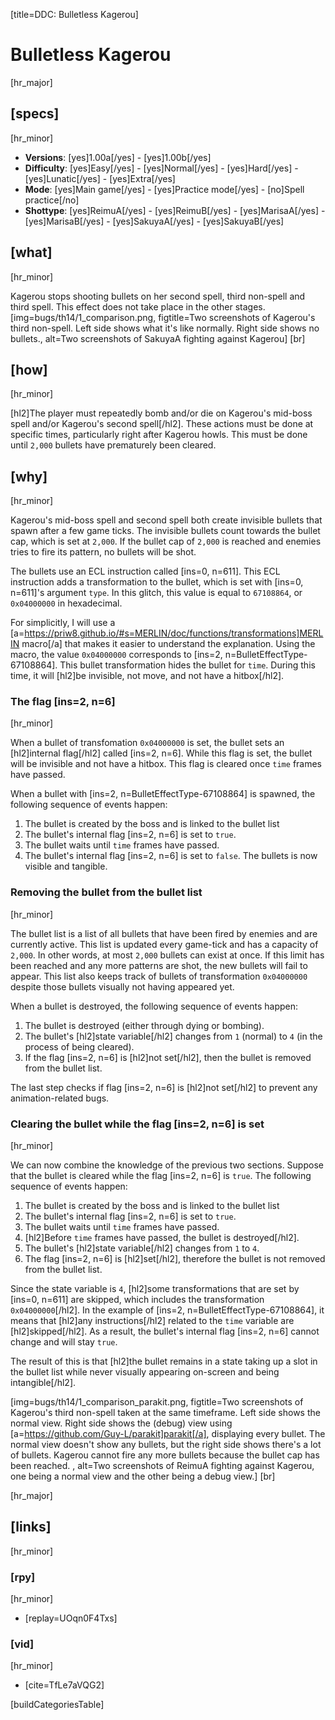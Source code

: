 [title=DDC: Bulletless Kagerou]
# Bulletless Kagerou
[hr_major]

## [specs]
[hr_minor]

* **Versions**: [yes]1.00a[/yes] - [yes]1.00b[/yes]
* **Difficulty**: [yes]Easy[/yes] - [yes]Normal[/yes] - [yes]Hard[/yes] - [yes]Lunatic[/yes] - [yes]Extra[/yes]
* **Mode**: [yes]Main game[/yes] -  [yes]Practice mode[/yes] - [no]Spell practice[/no]
* **Shottype**: [yes]ReimuA[/yes] - [yes]ReimuB[/yes] - [yes]MarisaA[/yes] - [yes]MarisaB[/yes] - [yes]SakuyaA[/yes] - [yes]SakuyaB[/yes]

## [what]
[hr_minor]

Kagerou stops shooting bullets on her second spell, third non-spell and third spell. This effect does not take place in the other stages.
[img=bugs/th14/1_comparison.png, figtitle=Two screenshots of Kagerou's third non-spell. Left side shows what it's like normally. Right side shows no bullets., alt=Two screenshots of SakuyaA fighting against Kagerou] [br]

## [how]
[hr_minor]

[hl2]The player must repeatedly bomb and/or die on Kagerou's mid-boss spell and/or Kagerou's second spell[/hl2]. These actions must be done at specific times, particularly right after Kagerou howls. This must be done until ``2,000`` bullets have prematurely been cleared.

## [why]
[hr_minor]

Kagerou's mid-boss spell and second spell both create invisible bullets that spawn after a few game ticks. The invisible bullets count towards the bullet cap, which is set at ``2,000``. If the bullet cap of ``2,000`` is reached and enemies tries to fire its pattern, no bullets will be shot.

<!-- insert two screenshots, one of normal view and one with parakit view showing bullets -->

The bullets use an ECL instruction called [ins=0, n=611]. This ECL instruction adds a transformation to the bullet, which is set with [ins=0, n=611]'s argument ``type``. In this glitch, this value is equal to ``67108864``, or ``0x04000000`` in hexadecimal.

For simplicitly, I will use a [a=https://priw8.github.io/#s=MERLIN/doc/functions/transformations]MERLIN macro[/a] that makes it easier to understand the explanation. Using the macro, the value ``0x04000000`` corresponds to [ins=2, n=BulletEffectType-67108864]. This bullet transformation hides the bullet for ``time``. During this time, it will [hl2]be invisible, not move, and not have a hitbox[/hl2].

### The flag [ins=2, n=6]
[hr_minor]

When a bullet of transfomation ``0x04000000`` is set, the bullet sets an [hl2]internal flag[/hl2] called [ins=2, n=6]. While this flag is set, the bullet will be invisible and not have a hitbox. This flag is cleared once ``time`` frames have passed.

When a bullet with [ins=2, n=BulletEffectType-67108864] is spawned, the following sequence of events happen:
1. The bullet is created by the boss and is linked to the bullet list
2. The bullet's internal flag [ins=2, n=6] is set to ``true``.
3. The bullet waits until ``time`` frames have passed.
4. The bullet's internal flag [ins=2, n=6] is set to ``false``. The bullets is now visible and tangible. 

### Removing the bullet from the bullet list
[hr_minor]

The bullet list is a list of all bullets that have been fired by enemies and are currently active. This list is updated every game-tick and has a capacity of ``2,000``. In other words, at most ``2,000`` bullets can exist at once. If this limit has been reached and any more patterns are shot, the new bullets will fail to appear. This list also keeps track of bullets of transformation ``0x04000000`` despite those bullets visually not having appeared yet.

When a bullet is destroyed, the following sequence of events happen:

1. The bullet is destroyed (either through dying or bombing).
2. The bullet's [hl2]state variable[/hl2] changes from ``1`` (normal) to ``4`` (in the process of being cleared).
3. If the flag [ins=2, n=6] is [hl2]not set[/hl2], then the bullet is removed from the bullet list.

The last step checks if flag [ins=2, n=6] is [hl2]not set[/hl2] to prevent any animation-related bugs.  

### Clearing the bullet while the flag [ins=2, n=6] is set
[hr_minor]


We can now combine the knowledge of the previous two sections. Suppose that the bullet is cleared while the flag [ins=2, n=6] is ``true``. The following sequence of events happen:

1. The bullet is created by the boss and is linked to the bullet list
2. The bullet's internal flag [ins=2, n=6] is set to ``true``.
3. The bullet waits until ``time`` frames have passed.
4. [hl2]Before ``time`` frames have passed, the bullet is destroyed[/hl2].
5. The bullet's [hl2]state variable[/hl2] changes from ``1`` to ``4``.
6. The flag [ins=2, n=6] is [hl2]set[/hl2], therefore the bullet is not removed from the bullet list.

Since the state variable is ``4``, [hl2]some transformations that are set by [ins=0, n=611] are skipped, which includes the transformation ``0x04000000``[/hl2]. In the example of [ins=2, n=BulletEffectType-67108864], it means that [hl2]any instructions[/hl2] related to the ``time`` variable are [hl2]skipped[/hl2]. As a result, the bullet's internal flag [ins=2, n=6] cannot change and will stay ``true``.

The result of this is that [hl2]the bullet remains in a state taking up a slot in the bullet list while never visually appearing on-screen and being intangible[/hl2].

[img=bugs/th14/1_comparison_parakit.png, figtitle=Two screenshots of Kagerou's third non-spell taken at the same timeframe. Left side shows the normal view. Right side shows the (debug) view using [a=https://github.com/Guy-L/parakit]parakit[/a], displaying every bullet. The normal view doesn't show any bullets, but the right side shows there's a lot of bullets. Kagerou cannot fire any more bullets because the bullet cap has been reached. , alt=Two screenshots of ReimuA fighting against Kagerou, one being a normal view and the other being a debug view.] [br]


[hr_major]
## [links]
[hr_minor]
### [rpy]
[hr_minor]

+ [replay=UOqn0F4Txs]

### [vid]
[hr_minor]

+ [cite=TfLe7aVQG2]

[buildCategoriesTable]